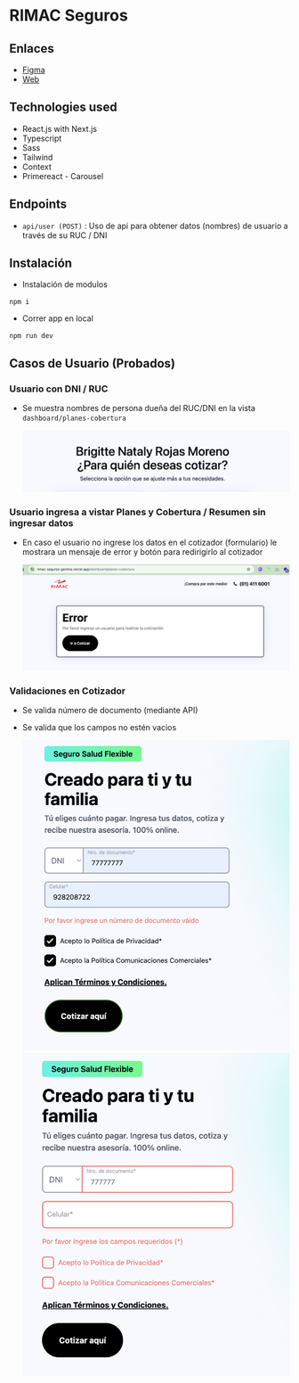 # RIMAC Seguros

## Enlaces

- [Figma](https://www.figma.com/file/KGftIKxhcVm41kTKMsfTh2/Frontend-Challenge-2023?type=design&node-id=12%3A156559&mode=design&t=KfEDYSK5G58rqxia-1)
- [Web](https://rimac-seguros-gamma.vercel.app/)

## Technologies used

- React.js with Next.js
- Typescript
- Sass
- Tailwind
- Context
- Primereact - Carousel

## Endpoints

- `api/user (POST)` : Uso de api para obtener datos (nombres) de usuario a través de su RUC / DNI

## Instalación

- Instalación de modulos

```
npm i
```

- Correr app en local

```
npm run dev
```

## Casos de Usuario (Probados)

### Usuario con DNI / RUC

- Se muestra nombres de persona dueña del RUC/DNI en la vista `dashboard/planes-cobertura`

  ![Planes](./screenshots/screenshot-1.png)

### Usuario ingresa a vistar Planes y Cobertura / Resumen sin ingresar datos

- En caso el usuario no ingrese los datos en el cotizador (formulario) le mostrara un mensaje de error y botón para redirigirlo al cotizador

  ![Error](./screenshots/screenshot-2.png)

### Validaciones en Cotizador

- Se valida número de documento (mediante API)
- Se valida que los campos no estén vacios

  ![Validaciones - Form](./screenshots/screenshot-3.png)
  ![Validaciones - Form](./screenshots/screenshot-4.png)
